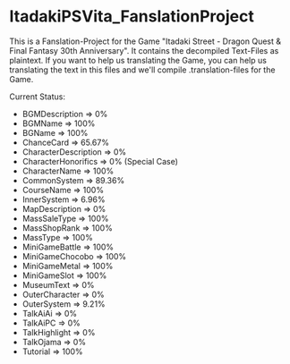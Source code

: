 # ItadakiPSVita_FanslationProject

This is a Fanslation-Project for the Game "Itadaki Street - Dragon Quest & Final Fantasy 30th Anniversary".
It contains the decompiled Text-Files as plaintext.
If you want to help us translating the Game, you can help us translating the text in this files and we'll compile .translation-files for the Game.


Current Status:
- BGMDescription        => 0%
- BGMName               => 100%
- BGName                => 100%
- ChanceCard            => 65.67%
- CharacterDescription  => 0%
- CharacterHonorifics   => 0% (Special Case)
- CharacterName         => 100%
- CommonSystem          => 89.36%
- CourseName            => 100%
- InnerSystem           => 6.96%
- MapDescription        => 0%
- MassSaleType          => 100%
- MassShopRank          => 100%
- MassType              => 100%
- MiniGameBattle        => 100%
- MiniGameChocobo       => 100%
- MiniGameMetal         => 100%
- MiniGameSlot          => 100%
- MuseumText            => 0%
- OuterCharacter        => 0%
- OuterSystem           => 9.21%
- TalkAiAi              => 0%
- TalkAiPC              => 0%
- TalkHighlight         => 0%
- TalkOjama             => 0%
- Tutorial              => 100%
